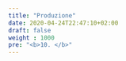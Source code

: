 ```yaml
---
title: "Produzione"
date: 2020-04-24T22:47:10+02:00
draft: false
weight : 1000
pre: "<b>10. </b>"
---
```



